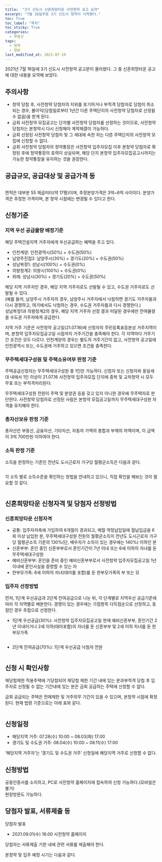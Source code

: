 ```yaml
---
title:  "3기 신도시 신혼희망타운 사전청약 공고 요약"
excerpt: "7월 16일부로 3기 신도시 청약이 시작됐다."
toc: True
toc_label: "목차"
toc_sticky: True
categories:
  - 부동산
tags:
  - 청약
  - 정보
last_modified_at: 2021-07-19
---
```

2021년 7월 16일에 3기 신도시 사전청약 공고문이 올라왔다. 그 중 신혼희망타운 공고에 대한 내용을 요약해 보았다.

## 주의사항
- 청약 당첨 후, 사전청약 당첨자의 지위를 포기하거나 부적격 당첨자로 당첨이 취소되는 경우, 불이익(당첨일로부터 1년간 다른 주택단지의 사전청약 당첨자로 선정될 수 없음)을 받게 된다.
- 금회 사전청약 모집공고는 단지별 사전청약 당첨자를 선정하는 것이므로, 사전청약 당첨자는 본청약시 다시 신청해야 계약체결이 가능하다.
- 금회 선정된 사전청약 당첨자 및 그 세대에 속한 자는 다른 주택단지의 사전청약 모집에 신청할 수 없다.
- 금회 사전청약 당첨자의 청약통장은 사전청약 입주자모집 이후 본청약 당첨자로 확정된 후에 청약통장의 효력이 상실되며, 해당 단지 본청약 입주자모집공고시까지는 가능한 청약통장을 유지하는 것을 권장한다.

## 공급규모, 공급대상 및 공급가격 등

<img src="{{ site.url }}{{ site.baseurl }}/assets/images/3기신도시_신혼희망타운_공급대상.jpeg" alt="">  

면적은 대부분 55 제곱미터(약 17평)이며, 추정분양가격은 3억~6억 사이이다. 분양가격은 추정한 가격이며, 본 청약 시점에는 변경될 수 있다고 한다.

## 신청기준
### 지역 우선 공급물량 배정기준
해당 주택건설지역 거주자에게 우선공급하는 혜택을 주고 있다.  
- 인천계양: 인천광역시(50%) + 수도권(50%)
- 남양주진접2: 남양주시(30%) + 경기도(20%) + 수도권(50%)
- 성남복정1: 성남시(100%) + 수도권(0%)
- 의왕청계2: 의왕시(100%) + 수도권(0%)
- 위례: 성남시(30%) + 경기도(20%) + 수도권(50%)

해당 지역 거주자인 경우, 해당 지역 거주자로도 선발될 수 있고, 수도권 거주자로도 선발될 수 있다.  
(예를 들어, 남양주시 거주자의 경우, 남양주시 거주자에서 낙첨하면 경기도 거주자들과 다시 경쟁하고, 여기에서도 낙첨하는 경우, 수도권 거주자들과 다시 경쟁한다.)  
성남복정1과 의왕청계2의 경우, 해당 지역 거주자 선정 결과 미달된 경우에만 잔여물량을 수도권 거주자에게 공급한다.

지역 거주 기준은 사전청약 공고일(21.07.16)에 신청자의 주민등록표등본상 거주지역이며, 본청약 입주자모집공고일 시점까지 거주기간을 충족해야 한다. 각 지역마다 거주기간 조건은 모두 다르다. 인천계양의 경우는 별도의 거주기간이 없고, 사전청약 공고일에 인천광역시 또는, 수도권에 거주하고 있으면 조건을 충족한다.


### 무주택세대구성원 및 주택소유여부 판정 기준
주택공급신청자는 무주택세대구성원 중 1인만 가능하다. 신청자 또는 신청자와 동일세대 내에서 1인 이상이 21.07.16 사전청약 입주자모집 단지에 중복 및 교차청약 시 모두 무효 또는 부적격처리된다.

무주택세대구성원 전원이 주택 및 분양권 등을 갖고 있지 아니한 경우에 무주택자로 판단한다. 사전청약 당첨자로 선정된 사람은 본청약 모집공고일까지 무주택세대구성원 자격을 유지해야 한다.

### 총자산보유 판정 기준
총자산은 부동산, 금융자산, 기타자산, 자동차 가액의 총합과 부채의 차액이며, 이 금액이 3억 700만원 이하여야 한다.

### 소득 판정 기준
소득을 판정하는 기준인 전년도 도시근로자 가구당 월평균소득은 다음과 같다.  

<img src="{{ site.url }}{{ site.baseurl }}/assets/images/3기신도시_신혼희망타운_소득기준.jpeg" alt="">  

각 소득 별로 소득수준을 확인하는 방법을 안내하고 있으니, 직접 확인을 해보는 것이 필요할 것 같다.  

<img src="{{ site.url }}{{ site.baseurl }}/assets/images/3기신도시_신혼희망타운_소득수준.jpeg" alt="">  

## 신혼희망타운 신청자격 및 당첨자 선정방법
### 신혼희망타운 신청자격
- 공통: 입주자저축에 가입하여 6개월이 경과되고, 매월 약정납입일에 월납입금을 6회 이상 납입한 분, 무주택세대구성원 전원의 월평균소득이 전년도 도시근로자 가구당 월평균소득 기준의 130%(단, 배우자가 소득이 있는 경우에는 140%) 이하인 분
- 신혼부부: 혼인 중인 신혼부부로서 혼인기간이 7년 이내 또는 6세 이하의 자녀를 둔 무주택세대구성원
- 예비신혼부부: 혼인을 준비 중인 예비신혼부부로서 사전청약 입주자모집공고일 1년 이내에 혼인사실을 증명할 수 있는 자
- 한부모가족: 6세 이하의 자녀(태아를 포함)를 둔 한부모가족의 부 또는 모

### 입주자 선정방법
먼저, 1단계 우선공급과 2단계 잔여공급으로 나눈 뒤, 각 단계별로 지역우선 공급기준에 따라 각 지역별로 배분한다. 경쟁이 있는 경우에는 가점항목 다득점순으로 선정하고, 동점인 경우 추첨으로 선정한다.

- 1단계 우선공급(30%): 사전청약 입주자모집공고일 현재 예비신혼부부, 혼인기간 2년 이내이거나 2세 이하(태아포함)의 자녀를 둔 신혼부부 및 2세 이하 자녀를 둔 한부모가족  

<img src="{{ site.url }}{{ site.baseurl }}/assets/images/3기신도시_신혼희망타운_1단계점수.jpeg" alt="">  

- 2단계 잔여공급(70%): 1단계 우선공급 낙첨자 전원  

<img src="{{ site.url }}{{ site.baseurl }}/assets/images/3기신도시_신혼희망타운_2단계점수.jpeg" alt="">  

## 신청 시 확인사항
재당첨제한 적용주택에 기당첨되어 재당첨 제한 기간 내에 있는 분과부적격 당첨 후 입주자로 선정될 수 없는 기간내에 있는 분은 금회 공급하는 주택에 신청할 수 없다.  

금회 공급되는 주택은 전매제한 및 거주의무 기간이 있을 수 있으며, 본청약 시점에 확정된다. 현재 법령 기준으로는 아래 표와 같다.

<img src="{{ site.url }}{{ site.baseurl }}/assets/images/3기신도시_신혼희망타운_전매제한.jpeg" alt="">  

## 신청일정
- 해당지역 거주: 07.28(수) 10:00 ~ 08.03(화) 17:00
- 경기도 및 수도권 거주: 08.04(수) 10:00 ~ 08.11(수) 17:00

‘해당지역 거주자’는 ‘경기도 및 수도권 거주’ 신청일에 해당지역 거주로 신청할 수 없다.

## 신청방법
공동인증서를 소지하고, PC로 사전청약 홈페이지에 접속하여 신청 가능하다.(모바일은 불가)  
현장방문도 가능하다.

## 당첨자 발표, 서류제출 등
당첨자 발표
- 2021.09.01(수) 16:00 사전청약 홈페이지

당첨자는 서류제출 기한 내에 관련 서류를 제출해야 한다.

본청약 및 입주 예정 시기는 다음과 같다.

<img src="{{ site.url }}{{ site.baseurl }}/assets/images/3기신도시_신혼희망타운_예정시기.jpeg" alt="">  









